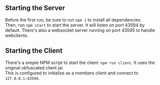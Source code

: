 ## Starting the Server

Before the first run, be sure to run `npm i` to install all dependencies.  
Then, run `npm start` to start the server. It will listen on port 43594 by default. There's also a websocket server running on port 43595 to handle webclients.

## Starting the Client

There's a simple NPM script to start the client: `npm run client`. It uses the original obfuscated client jar.  
This is configured to initialize as a members client and connect to `127.0.0.1:43594`.

